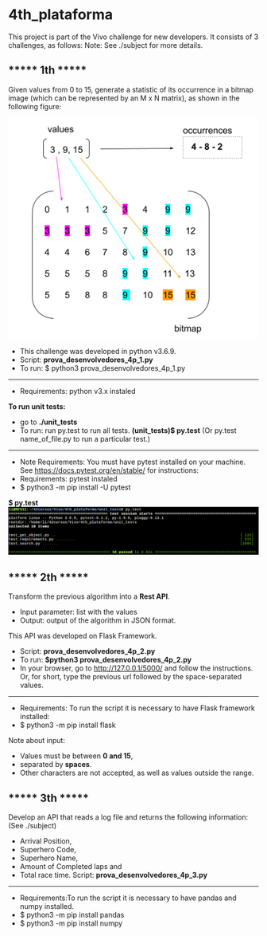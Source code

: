 # 4th_plataforma
This project is part of the Vivo challenge for new developers. It consists of 3 challenges, as follows:
Note: See ./subject for more details.

<h2><b>***** 1th *****</b></h2>
Given values from 0 to 15, generate a statistic of its occurrence in a bitmap image (which can be represented by an M x N matrix), as shown in the following figure:

![1th](images/1.png)

- This challenge was developed in python v3.6.9.
- Script: <b>prova_desenvolvedores_4p_1.py</b>
- To run: $ python3 prova_desenvolvedores_4p_1.py
- --------------------------------------
- Requirements: python v3.x instaled
  
<b>To run unit tests:</b>
- go to <b>./unit_tests</b> 
- To run: run py.test to run all tests. 
  <b>(unit_tests)$ py.test</b>
  (Or py.test name_of_file.py to run a particular test.)
- --------------------------------------
- Note Requirements: You must have pytest installed on your machine. See https://docs.pytest.org/en/stable/ for instructions:
- Requirements: pytest instaled
- $ python3 -m pip install -U pytest

<b>$ py.test</b>
![1th](images/2.png)

<h2><b>***** 2th *****</b></h2>

Transform the previous algorithm into a <b>Rest API</b>.
- Input parameter: list with the values
- Output: output of the algorithm in JSON format.

This API was developed on Flask Framework. 
- Script: <b>prova_desenvolvedores_4p_2.py</b>
- To run: <b>$python3 prova_desenvolvedores_4p_2.py</b>
- In your browser, go to http://127.0.0.1/5000/ and follow the instructions. 
Or, for short, type the previous url followed by the space-separated values.
- --------------------------------------
- Requirements: To run the script it is necessary to have Flask framework installed:
- $ python3 -m pip install flask

Note about input: 
- Values must be between <b>0 and 15</b>, 
- separated by <b>spaces</b>. 
- Other characters are not accepted, as well as values outside the range.

<h2><b>***** 3th *****</b></h2>

Develop an API that reads a log file and returns the following
information: (See ./subject)
- Arrival Position, 
- Superhero Code, 
- Superhero Name, 
- Amount of Completed laps and 
- Total race time.
Script: <b>prova_desenvolvedores_4p_3.py</b>
- --------------------------------------
- Requirements:To run the script it is necessary to have pandas and numpy installed.
- $ python3 -m pip install pandas
- $ python3 -m pip install numpy




